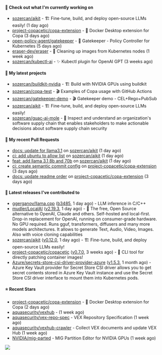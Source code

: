 #### 👷 Check out what I'm currently working on

- [sozercan/aikit](https://github.com/sozercan/aikit) - 🏗️ Fine-tune, build, and deploy open-source LLMs easily! (1 day ago)
- [project-copacetic/copa-extension](https://github.com/project-copacetic/copa-extension) - 🐳 Docker Desktop extension for Copa (3 days ago)
- [open-policy-agent/gatekeeper](https://github.com/open-policy-agent/gatekeeper) - 🐊 Gatekeeper - Policy Controller for Kubernetes (5 days ago)
- [eraser-dev/eraser](https://github.com/eraser-dev/eraser) - 🧹 Cleaning up images from Kubernetes nodes (1 week ago)
- [sozercan/kubectl-ai](https://github.com/sozercan/kubectl-ai) - ✨ Kubectl plugin for OpenAI GPT (3 weeks ago)

#### 🌱 My latest projects

- [sozercan/buildkit-nvidia](https://github.com/sozercan/buildkit-nvidia) - 🏗️ Build with NVIDIA GPUs using buildkit
- [sozercan/copa-test](https://github.com/sozercan/copa-test) - 🎬 Examples of Copa usage with GitHub Actions
- [sozercan/gatekeeper-demo](https://github.com/sozercan/gatekeeper-demo) - 🎬 Gatekeeper demo - CEL&#43;Rego&#43;PubSub
- [sozercan/aikit](https://github.com/sozercan/aikit) - 🏗️ Fine-tune, build, and deploy open-source LLMs easily!
- [sozercan/guac-ai-mole](https://github.com/sozercan/guac-ai-mole) - 🥑 Inspect and understand an organization&#39;s software supply chain that enables stakeholders to make actionable decisions about software supply chain security

#### 🔨 My recent Pull Requests

- [docs: update for llama3.1](https://github.com/sozercan/aikit/pull/349) on [sozercan/aikit](https://github.com/sozercan/aikit) (1 day ago)
- [ci: add ubuntu to allow list](https://github.com/sozercan/aikit/pull/348) on [sozercan/aikit](https://github.com/sozercan/aikit) (1 day ago)
- [feat: add llama 3.1 8b and 70b](https://github.com/sozercan/aikit/pull/344) on [sozercan/aikit](https://github.com/sozercan/aikit) (1 day ago)
- [ci: create semantic commit config](https://github.com/project-copacetic/copa-extension/pull/30) on [project-copacetic/copa-extension](https://github.com/project-copacetic/copa-extension) (3 days ago)
- [docs: update readme order](https://github.com/project-copacetic/copa-extension/pull/29) on [project-copacetic/copa-extension](https://github.com/project-copacetic/copa-extension) (3 days ago)

#### 🚀 Latest releases I've contributed to

- [ggerganov/llama.cpp](https://github.com/ggerganov/llama.cpp) ([b3485](https://github.com/ggerganov/llama.cpp/releases/tag/b3485), 1 day ago) - LLM inference in C/C&#43;&#43;
- [mudler/LocalAI](https://github.com/mudler/LocalAI) ([v2.19.3](https://github.com/mudler/LocalAI/releases/tag/v2.19.3), 1 day ago) - :robot: The free, Open Source alternative to OpenAI, Claude and others. Self-hosted and local-first. Drop-in replacement for OpenAI,  running on consumer-grade hardware. No GPU required. Runs gguf, transformers, diffusers and many more models architectures. It allows to generate Text, Audio, Video, Images. Also with voice cloning capabilities
- [sozercan/aikit](https://github.com/sozercan/aikit) ([v0.12.0](https://github.com/sozercan/aikit/releases/tag/v0.12.0), 1 day ago) - 🏗️ Fine-tune, build, and deploy open-source LLMs easily!
- [project-copacetic/copacetic](https://github.com/project-copacetic/copacetic) ([v0.7.0](https://github.com/project-copacetic/copacetic/releases/tag/v0.7.0), 3 weeks ago) - 🧵 CLI tool for directly patching container images!
- [Azure/secrets-store-csi-driver-provider-azure](https://github.com/Azure/secrets-store-csi-driver-provider-azure) ([v1.5.3](https://github.com/Azure/secrets-store-csi-driver-provider-azure/releases/tag/v1.5.3), 1 month ago) - Azure Key Vault provider for Secret Store CSI driver allows you to get secret contents stored in Azure Key Vault instance and use the Secret Store CSI driver interface to mount them into Kubernetes pods.

#### ⭐ Recent Stars

- [project-copacetic/copa-extension](https://github.com/project-copacetic/copa-extension) - 🐳 Docker Desktop extension for Copa (2 days ago)
- [aquasecurity/vexhub](https://github.com/aquasecurity/vexhub) -  (1 week ago)
- [aquasecurity/vex-repo-spec](https://github.com/aquasecurity/vex-repo-spec) - VEX Repository Specification (1 week ago)
- [aquasecurity/vexhub-crawler](https://github.com/aquasecurity/vexhub-crawler) - Collect VEX documents and update VEX Hub (1 week ago)
- [NVIDIA/mig-parted](https://github.com/NVIDIA/mig-parted) - MIG Partition Editor for NVIDIA GPUs (1 week ago)

![](https://github-readme-stats.vercel.app/api?username=sozercan&theme=vision-friendly-dark&hide_border=false&include_all_commits=true&count_private=true)
